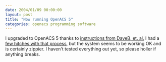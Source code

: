 ```yaml
---
date: 2004/01/09 00:00:00
layout: post
title: "Now running OpenACS 5"
categories: openacs programming software
---
```


I upgraded to OpenACS 5 thanks to [instructions from DaveB, et. al.](http://openacs.org/projects/openacs/5.0/upgrade-463-50) I had a [few hitches with that process](http://openacs.org/forums/message-view?message_id=145889), but the system seems to be working OK and is certainly zippier. I haven't tested everything out yet, so please holler if anything breaks.
